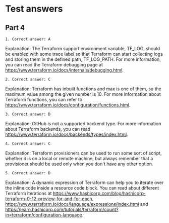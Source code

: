 # Test answers

## Part 4

```
1. Correct answer: A
```
Explanation: The Terraform support environment variable, TF_LOG, should be enabled with some trace label so that Terraform can start collecting logs and storing them in the defined path, TF_LOG_PATH. For more information, you can read the Terraform debugging page at https://www.terraform.io/docs/internals/debugging.html.

```
2. Correct answer: C
```
Explanation: Terraform has inbuilt functions and max is one of them, so the maximum value among the given number is 10. For more information about Terraform functions, you can refer to https://www.terraform.io/docs/configuration/functions.html.

```
3. Correct answer: D
```
Explanation: GitHub is not a supported backend type. For more information about Terraform backends, you can read https://www.terraform.io/docs/backends/types/index.html.

```
4. Correct answer: C
```
Explanation: Terraform provisioners can be used to run some sort of script, whether it is on a local or remote machine, but always remember that a provisioner should be used only when you don't have any other option.

```
5. Correct answer: D
```
Explanation: A dynamic expression of Terraform can help you to iterate over the inline code inside a resource code block. You can read about different Terraform iterations at https://www.hashicorp.com/blog/hashicorp-terraform-0-12-preview-for-and-for-each, https://www.terraform.io/docs/language/expressions/index.html and https://learn.hashicorp.com/tutorials/terraform/count?in=terraform/configuration-language.